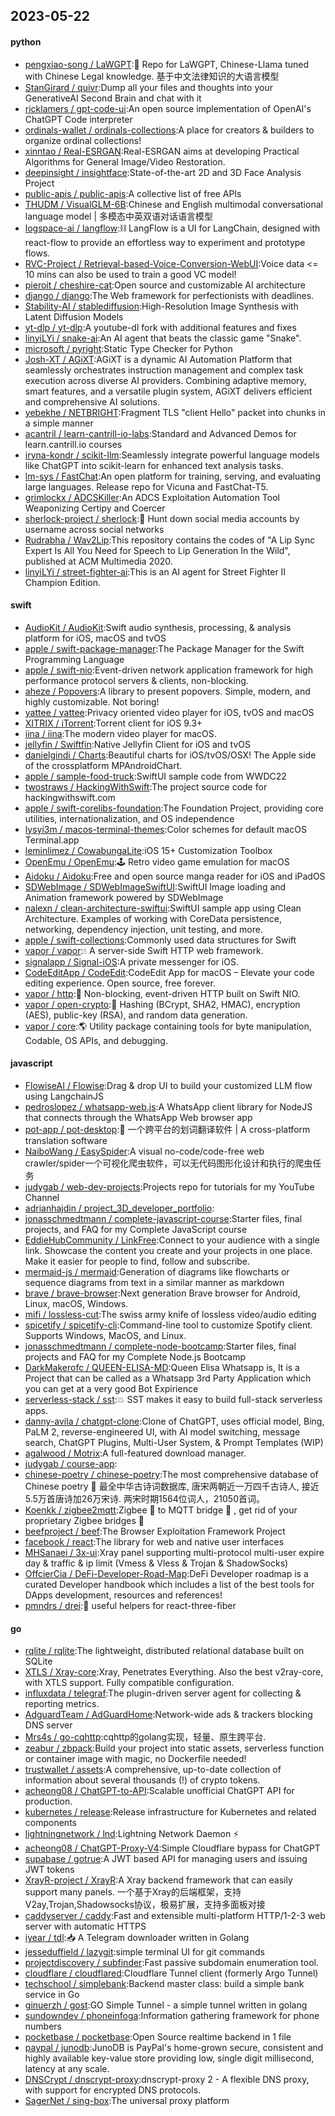 ## 2023-05-22

#### python
* [pengxiao-song / LaWGPT](https://github.com/pengxiao-song/LaWGPT):🎉
Repo for LaWGPT, Chinese-Llama tuned with Chinese Legal knowledge. 基于中文法律知识的大语言模型
* [StanGirard / quivr](https://github.com/StanGirard/quivr):Dump all your files and thoughts into your GenerativeAI Second Brain and chat with it
* [ricklamers / gpt-code-ui](https://github.com/ricklamers/gpt-code-ui):An open source implementation of OpenAI's ChatGPT Code interpreter
* [ordinals-wallet / ordinals-collections](https://github.com/ordinals-wallet/ordinals-collections):A place for creators & builders to organize ordinal collections!
* [xinntao / Real-ESRGAN](https://github.com/xinntao/Real-ESRGAN):Real-ESRGAN aims at developing Practical Algorithms for General Image/Video Restoration.
* [deepinsight / insightface](https://github.com/deepinsight/insightface):State-of-the-art 2D and 3D Face Analysis Project
* [public-apis / public-apis](https://github.com/public-apis/public-apis):A collective list of free APIs
* [THUDM / VisualGLM-6B](https://github.com/THUDM/VisualGLM-6B):Chinese and English multimodal conversational language model | 多模态中英双语对话语言模型
* [logspace-ai / langflow](https://github.com/logspace-ai/langflow):⛓️
LangFlow is a UI for LangChain, designed with react-flow to provide an effortless way to experiment and prototype flows.
* [RVC-Project / Retrieval-based-Voice-Conversion-WebUI](https://github.com/RVC-Project/Retrieval-based-Voice-Conversion-WebUI):Voice data <= 10 mins can also be used to train a good VC model!
* [pieroit / cheshire-cat](https://github.com/pieroit/cheshire-cat):Open source and customizable AI architecture
* [django / django](https://github.com/django/django):The Web framework for perfectionists with deadlines.
* [Stability-AI / stablediffusion](https://github.com/Stability-AI/stablediffusion):High-Resolution Image Synthesis with Latent Diffusion Models
* [yt-dlp / yt-dlp](https://github.com/yt-dlp/yt-dlp):A youtube-dl fork with additional features and fixes
* [linyiLYi / snake-ai](https://github.com/linyiLYi/snake-ai):An AI agent that beats the classic game "Snake".
* [microsoft / pyright](https://github.com/microsoft/pyright):Static Type Checker for Python
* [Josh-XT / AGiXT](https://github.com/Josh-XT/AGiXT):AGiXT is a dynamic AI Automation Platform that seamlessly orchestrates instruction management and complex task execution across diverse AI providers. Combining adaptive memory, smart features, and a versatile plugin system, AGiXT delivers efficient and comprehensive AI solutions.
* [yebekhe / NETBRIGHT](https://github.com/yebekhe/NETBRIGHT):Fragment TLS "client Hello" packet into chunks in a simple manner
* [acantril / learn-cantrill-io-labs](https://github.com/acantril/learn-cantrill-io-labs):Standard and Advanced Demos for learn.cantrill.io courses
* [iryna-kondr / scikit-llm](https://github.com/iryna-kondr/scikit-llm):Seamlessly integrate powerful language models like ChatGPT into scikit-learn for enhanced text analysis tasks.
* [lm-sys / FastChat](https://github.com/lm-sys/FastChat):An open platform for training, serving, and evaluating large languages. Release repo for Vicuna and FastChat-T5.
* [grimlockx / ADCSKiller](https://github.com/grimlockx/ADCSKiller):An ADCS Exploitation Automation Tool Weaponizing Certipy and Coercer
* [sherlock-project / sherlock](https://github.com/sherlock-project/sherlock):🔎
Hunt down social media accounts by username across social networks
* [Rudrabha / Wav2Lip](https://github.com/Rudrabha/Wav2Lip):This repository contains the codes of "A Lip Sync Expert Is All You Need for Speech to Lip Generation In the Wild", published at ACM Multimedia 2020.
* [linyiLYi / street-fighter-ai](https://github.com/linyiLYi/street-fighter-ai):This is an AI agent for Street Fighter II Champion Edition.

#### swift
* [AudioKit / AudioKit](https://github.com/AudioKit/AudioKit):Swift audio synthesis, processing, & analysis platform for iOS, macOS and tvOS
* [apple / swift-package-manager](https://github.com/apple/swift-package-manager):The Package Manager for the Swift Programming Language
* [apple / swift-nio](https://github.com/apple/swift-nio):Event-driven network application framework for high performance protocol servers & clients, non-blocking.
* [aheze / Popovers](https://github.com/aheze/Popovers):A library to present popovers. Simple, modern, and highly customizable. Not boring!
* [yattee / yattee](https://github.com/yattee/yattee):Privacy oriented video player for iOS, tvOS and macOS
* [XITRIX / iTorrent](https://github.com/XITRIX/iTorrent):Torrent client for iOS 9.3+
* [iina / iina](https://github.com/iina/iina):The modern video player for macOS.
* [jellyfin / Swiftfin](https://github.com/jellyfin/Swiftfin):Native Jellyfin Client for iOS and tvOS
* [danielgindi / Charts](https://github.com/danielgindi/Charts):Beautiful charts for iOS/tvOS/OSX! The Apple side of the crossplatform MPAndroidChart.
* [apple / sample-food-truck](https://github.com/apple/sample-food-truck):SwiftUI sample code from WWDC22
* [twostraws / HackingWithSwift](https://github.com/twostraws/HackingWithSwift):The project source code for hackingwithswift.com
* [apple / swift-corelibs-foundation](https://github.com/apple/swift-corelibs-foundation):The Foundation Project, providing core utilities, internationalization, and OS independence
* [lysyi3m / macos-terminal-themes](https://github.com/lysyi3m/macos-terminal-themes):Color schemes for default macOS Terminal.app
* [leminlimez / CowabungaLite](https://github.com/leminlimez/CowabungaLite):iOS 15+ Customization Toolbox
* [OpenEmu / OpenEmu](https://github.com/OpenEmu/OpenEmu):🕹
Retro video game emulation for macOS
* [Aidoku / Aidoku](https://github.com/Aidoku/Aidoku):Free and open source manga reader for iOS and iPadOS
* [SDWebImage / SDWebImageSwiftUI](https://github.com/SDWebImage/SDWebImageSwiftUI):SwiftUI Image loading and Animation framework powered by SDWebImage
* [nalexn / clean-architecture-swiftui](https://github.com/nalexn/clean-architecture-swiftui):SwiftUI sample app using Clean Architecture. Examples of working with CoreData persistence, networking, dependency injection, unit testing, and more.
* [apple / swift-collections](https://github.com/apple/swift-collections):Commonly used data structures for Swift
* [vapor / vapor](https://github.com/vapor/vapor):💧
A server-side Swift HTTP web framework.
* [signalapp / Signal-iOS](https://github.com/signalapp/Signal-iOS):A private messenger for iOS.
* [CodeEditApp / CodeEdit](https://github.com/CodeEditApp/CodeEdit):CodeEdit App for macOS – Elevate your code editing experience. Open source, free forever.
* [vapor / http](https://github.com/vapor/http):🚀
Non-blocking, event-driven HTTP built on Swift NIO.
* [vapor / open-crypto](https://github.com/vapor/open-crypto):🔑
Hashing (BCrypt, SHA2, HMAC), encryption (AES), public-key (RSA), and random data generation.
* [vapor / core](https://github.com/vapor/core):🌎
Utility package containing tools for byte manipulation, Codable, OS APIs, and debugging.

#### javascript
* [FlowiseAI / Flowise](https://github.com/FlowiseAI/Flowise):Drag & drop UI to build your customized LLM flow using LangchainJS
* [pedroslopez / whatsapp-web.js](https://github.com/pedroslopez/whatsapp-web.js):A WhatsApp client library for NodeJS that connects through the WhatsApp Web browser app
* [pot-app / pot-desktop](https://github.com/pot-app/pot-desktop):🌈
一个跨平台的划词翻译软件 | A cross-platform translation software
* [NaiboWang / EasySpider](https://github.com/NaiboWang/EasySpider):A visual no-code/code-free web crawler/spider一个可视化爬虫软件，可以无代码图形化设计和执行的爬虫任务
* [judygab / web-dev-projects](https://github.com/judygab/web-dev-projects):Projects repo for tutorials for my YouTube Channel
* [adrianhajdin / project_3D_developer_portfolio](https://github.com/adrianhajdin/project_3D_developer_portfolio):
* [jonasschmedtmann / complete-javascript-course](https://github.com/jonasschmedtmann/complete-javascript-course):Starter files, final projects, and FAQ for my Complete JavaScript course
* [EddieHubCommunity / LinkFree](https://github.com/EddieHubCommunity/LinkFree):Connect to your audience with a single link. Showcase the content you create and your projects in one place. Make it easier for people to find, follow and subscribe.
* [mermaid-js / mermaid](https://github.com/mermaid-js/mermaid):Generation of diagrams like flowcharts or sequence diagrams from text in a similar manner as markdown
* [brave / brave-browser](https://github.com/brave/brave-browser):Next generation Brave browser for Android, Linux, macOS, Windows.
* [mifi / lossless-cut](https://github.com/mifi/lossless-cut):The swiss army knife of lossless video/audio editing
* [spicetify / spicetify-cli](https://github.com/spicetify/spicetify-cli):Command-line tool to customize Spotify client. Supports Windows, MacOS, and Linux.
* [jonasschmedtmann / complete-node-bootcamp](https://github.com/jonasschmedtmann/complete-node-bootcamp):Starter files, final projects and FAQ for my Complete Node.js Bootcamp
* [DarkMakerofc / QUEEN-ELISA-MD](https://github.com/DarkMakerofc/QUEEN-ELISA-MD):Queen Elisa Whatsapp is, It is a Project that can be called as a Whatsapp 3rd Party Application which you can get at a very good Bot Expirience
* [serverless-stack / sst](https://github.com/serverless-stack/sst):💥
SST makes it easy to build full-stack serverless apps.
* [danny-avila / chatgpt-clone](https://github.com/danny-avila/chatgpt-clone):Clone of ChatGPT, uses official model, Bing, PaLM 2, reverse-engineered UI, with AI model switching, message search, ChatGPT Plugins, Multi-User System, & Prompt Templates (WIP)
* [agalwood / Motrix](https://github.com/agalwood/Motrix):A full-featured download manager.
* [judygab / course-app](https://github.com/judygab/course-app):
* [chinese-poetry / chinese-poetry](https://github.com/chinese-poetry/chinese-poetry):The most comprehensive database of Chinese poetry
🧶
最全中华古诗词数据库, 唐宋两朝近一万四千古诗人, 接近5.5万首唐诗加26万宋诗. 两宋时期1564位词人，21050首词。
* [Koenkk / zigbee2mqtt](https://github.com/Koenkk/zigbee2mqtt):Zigbee
🐝
to MQTT bridge
🌉
, get rid of your proprietary Zigbee bridges
🔨
* [beefproject / beef](https://github.com/beefproject/beef):The Browser Exploitation Framework Project
* [facebook / react](https://github.com/facebook/react):The library for web and native user interfaces
* [MHSanaei / 3x-ui](https://github.com/MHSanaei/3x-ui):Xray panel supporting multi-protocol multi-user expire day & traffic & ip limit (Vmess & Vless & Trojan & ShadowSocks)
* [OffcierCia / DeFi-Developer-Road-Map](https://github.com/OffcierCia/DeFi-Developer-Road-Map):DeFi Developer roadmap is a curated Developer handbook which includes a list of the best tools for DApps development, resources and references!
* [pmndrs / drei](https://github.com/pmndrs/drei):🥉
useful helpers for react-three-fiber

#### go
* [rqlite / rqlite](https://github.com/rqlite/rqlite):The lightweight, distributed relational database built on SQLite
* [XTLS / Xray-core](https://github.com/XTLS/Xray-core):Xray, Penetrates Everything. Also the best v2ray-core, with XTLS support. Fully compatible configuration.
* [influxdata / telegraf](https://github.com/influxdata/telegraf):The plugin-driven server agent for collecting & reporting metrics.
* [AdguardTeam / AdGuardHome](https://github.com/AdguardTeam/AdGuardHome):Network-wide ads & trackers blocking DNS server
* [Mrs4s / go-cqhttp](https://github.com/Mrs4s/go-cqhttp):cqhttp的golang实现，轻量、原生跨平台.
* [zeabur / zbpack](https://github.com/zeabur/zbpack):Build your project into static assets, serverless function or container image with magic, no Dockerfile needed!
* [trustwallet / assets](https://github.com/trustwallet/assets):A comprehensive, up-to-date collection of information about several thousands (!) of crypto tokens.
* [acheong08 / ChatGPT-to-API](https://github.com/acheong08/ChatGPT-to-API):Scalable unofficial ChatGPT API for production.
* [kubernetes / release](https://github.com/kubernetes/release):Release infrastructure for Kubernetes and related components
* [lightningnetwork / lnd](https://github.com/lightningnetwork/lnd):Lightning Network Daemon
⚡️
* [acheong08 / ChatGPT-Proxy-V4](https://github.com/acheong08/ChatGPT-Proxy-V4):Simple Cloudflare bypass for ChatGPT
* [supabase / gotrue](https://github.com/supabase/gotrue):A JWT based API for managing users and issuing JWT tokens
* [XrayR-project / XrayR](https://github.com/XrayR-project/XrayR):A Xray backend framework that can easily support many panels. 一个基于Xray的后端框架，支持V2ay,Trojan,Shadowsocks协议，极易扩展，支持多面板对接
* [caddyserver / caddy](https://github.com/caddyserver/caddy):Fast and extensible multi-platform HTTP/1-2-3 web server with automatic HTTPS
* [iyear / tdl](https://github.com/iyear/tdl):📥
A Telegram downloader written in Golang
* [jesseduffield / lazygit](https://github.com/jesseduffield/lazygit):simple terminal UI for git commands
* [projectdiscovery / subfinder](https://github.com/projectdiscovery/subfinder):Fast passive subdomain enumeration tool.
* [cloudflare / cloudflared](https://github.com/cloudflare/cloudflared):Cloudflare Tunnel client (formerly Argo Tunnel)
* [techschool / simplebank](https://github.com/techschool/simplebank):Backend master class: build a simple bank service in Go
* [ginuerzh / gost](https://github.com/ginuerzh/gost):GO Simple Tunnel - a simple tunnel written in golang
* [sundowndev / phoneinfoga](https://github.com/sundowndev/phoneinfoga):Information gathering framework for phone numbers
* [pocketbase / pocketbase](https://github.com/pocketbase/pocketbase):Open Source realtime backend in 1 file
* [paypal / junodb](https://github.com/paypal/junodb):JunoDB is PayPal's home-grown secure, consistent and highly available key-value store providing low, single digit millisecond, latency at any scale.
* [DNSCrypt / dnscrypt-proxy](https://github.com/DNSCrypt/dnscrypt-proxy):dnscrypt-proxy 2 - A flexible DNS proxy, with support for encrypted DNS protocols.
* [SagerNet / sing-box](https://github.com/SagerNet/sing-box):The universal proxy platform
